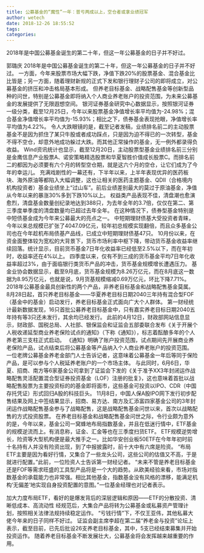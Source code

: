 ```yaml
---
title: 公募基金的“魔性”一年：普亏两成以上，空仓者或拿业绩冠军
author: wetech
date: 2018-12-26 18:55:52
tags: 
categories: 
---
```

2018年是中国公募基金诞生的第二十年，但这一年公募基金的日子并不好过。
<!-- more -->
郭璐庆
2018年是中国公募基金诞生的第二十年，但这一年公募基金的日子并不好过。
一方面，今年来股票市场大幅下跌，净值下跌20%的股票基金、混合基金比比皆是；另一方面，随着理财新规的正式下发和银行理财子公司的即将成立，对公募基金的挤压和冲击格局基本形成。
但养老目标基金、战略配售基金等创新型品种的问世，特别是公募基金即将纳入个人商业养老账户的投资范围，为未来公募基金的发展提供了无限遐想空间。
银河证券基金研究中心数据显示，按照银河证券一级分类，截至12月25日，今年以来股票基金净值增长率平均值为-24.98%；混合基金净值增长率平均值为-15.93%；相比之下，债券基金表现抢眼，净值增长率平均值为4.22%。
令人大跌眼镜的是，截至记者发稿，业绩排名前二的主动股票基金不是因为抓住了某只牛股或者成功踩点，只是因为迫不得已的一次转型，基金不得不空仓，却意外地成功躲过大跌。而其他正常操作的基金，无一例外都录得负收益。
Wind资讯统计也显示，截至12月20日，主动股票型基金业绩排名前三分别是金鹰信息产业股票A、诺安策略精选股票和华夏智胜价值成长股票C。而排名前二的都因为必须要有六个月的转型空仓期，就是这六个月的空仓，让它们成为了今年的幸运儿。
充满戏剧性的一幕还有，下半年以来，上半年表现优异的医药板块、海外原油等都陷入大幅调整，这也让相关的医药主题基金、QDII（合格境内机构投资者）基金业绩坐上“过山车”。前后业绩差别最大的莫过于原油基金，净值从今年以来的暴涨30%多到下跌10%以上。
权益类产品表现不佳，清盘潮也愈演愈烈，清盘基金数量创纪录地达到388只，为去年全年的3.7倍，仅仅在第二、第三季度单季度的清盘数量均已超过去年全年。
在这种情况下，债券型基金特别是中短债基金成为今年来公募最大的亮点之一。
中短期理财债基大受投资者青睐，今年以来总规模已扩张了4047.09亿元，较年初总规模实现翻倍，而且众多基金公司也在今年趁机布局债基产品线，已成立中短期理财债基47只。
10月份以来，在资金面整体较为宽松的大背景下，货币市场利率中枢下降，带动货币基金收益率继续回落。统计显示，目前货币基金7日年化收益率已经低至2.5%以下，而在年初时，收益率还在4%以上。
四季度以来，仅有不到三成的货币基金平均7日年化收益率超过3%，由于面临银行类货币产品的冲击，货币基金规模增长遭遇压力。
基金业协会数据显示，截至9月底，货币基金规模为8.26万亿元，而在8月底这一数据为8.95万亿元，也就是说，9月货基规模缩减0.69万亿元，环比下降7.71%。
2018年公募基金最具创新性的两个产品，非养老目标基金和战略配售基金莫属。
8月28日起，首只养老目标基金——华夏养老目标日期2040三年持有混合型FOF（基金中的基金）启动发行，养老目标基金正式面向广大个人群体。
第一财经统计最新数据发现，16只首批公募养老目标基金中，只有嘉实养老目标日期2040五年持有等3只还未发行，其余均已经发行。
此前的4月12日，财政部网站信息显示，财政部、国税总局、人社部、银保监会和证监会五部委联合发布《关于开展个人税收递延型商业养老保险试点的通知》（下称《通知》），标志着酝酿多年的个人养老第三支柱正式启动。
《通知》明确了账户投资范围，试点期间先开展商业养老保险产品，试点结束后将公募基金等产品纳入个人商业养老账户的投资范围。
一位老牌公募基金养老金部门人士告诉记者，这意味着公募基金一年后等同于保险产品，是可以参与个人税延养老账户的一个市场主体。
与此同时，6月6日，华夏、招商、南方等6家基金公司拿到了证监会下发的《关于准予XX3年封闭运作战略配售灵活配置混合型证券投资基金（LOF）注册的批复》，这也意味着首批以战略配售股票为主要投资标的的基金即将面市，这些基金可投资以IPO、CDR（中国存托凭证）形式回归A股的科技巨头。
11月8日，中国人保A股IPO网下发行初步配售结果及网上中签结果显示，招商、易方达、南方及汇添富四家基金公司的3年封闭运作战略配售基金参与了战略配售，这是战略配售基金问世以来，首次以战略配售的方式投资股票。
在养老目标基金和战略配售基金问世之际，令行业颇为意外的是，今年以来，基金公司一窝蜂地布局指数基金，并且在低迷行情中，ETF基金的规模逆流而上。有消息称，证金、汇金等也在三季度扫货ETF。
ETF规模逆势增长，险资等大型机构便是最大推手之一。比如华安创业板50ETF在今年年初时前十名持有人并没有险资出现，到了中报披露时，前十大中有六席是险资。
“布局ETF主要是因为看好行情，又集合了一些龙头公司，这些公司的估值又不高，于是就进行配置。”此前，一位险资人士告诉第一财经记者。
“未来不管是养老目标基金还是FOF等需求旺盛的工具型产品将是一个大的趋势。从欧美经验来看，市场对指数基金的承载能力也非常强。相比其他基金，指数基金没有风格的漂移，能满足机构‘无偏差’地实现自身投资配置的意图。”一位基金经理也对记者表示。
 
 
加大力度布局ETF，看好的是爆发背后的深层逻辑和原因——ETF的分散投资、清晰低成本、高流动性
经规范后，大集合产品将转为公募基金或私募资产管理计划，按照相关法律法规持续稳定运作。
“亏钱行情”下，不仅王亚伟，其他私募大佬今年来的日子同样不好过。
证监会副主席李超在第二届“养老金与投资”论坛上表示，截至目前，已先后批设26支养老目标基金，其中，5支已经结束募集并开始投资运作。
随着养老目标基金不断发展壮大，公募基金将会发挥越来越重要的作用。
